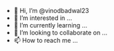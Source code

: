 - 👋 Hi, I’m @vinodbadwal23
- 👀 I’m interested in ...
- 🌱 I’m currently learning ...
- 💞️ I’m looking to collaborate on ...
- 📫 How to reach me ...

<!---
vinodbadwal23/Metric calculator api will convert degree to fahrenite.
You can click the Preview link to take a look at your changes.
--->
